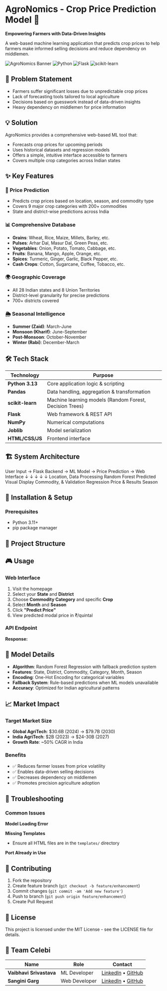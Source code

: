 # AgroNomics - Crop Price Prediction Model 🌾

**Empowering Farmers with Data-Driven Insights**

A web-based machine learning application that predicts crop prices to help farmers make informed selling decisions and reduce dependency on middlemen.

![AgroNomics Banner](https://img.shields.io/badge/AgroNomics-Crop%20Price%20Predictor-green)
![Python](https://img.shields.io/badge/Python-3.13-blue)
![Flask](https://img.shields.io/badge/Flask-Web%20Framework-red)
![scikit-learn](https://img.shields.io/badge/scikit--learn-ML-orange)

## 🎯 Problem Statement

- Farmers suffer significant losses due to unpredictable crop prices
- Lack of forecasting tools tailored to local agriculture
- Decisions based on guesswork instead of data-driven insights
- Heavy dependency on middlemen for price information

## 💡 Solution

AgroNomics provides a comprehensive web-based ML tool that:
- Forecasts crop prices for upcoming periods
- Uses historical datasets and regression models
- Offers a simple, intuitive interface accessible to farmers
- Covers multiple crop categories across Indian states

## ✨ Key Features

### 🔮 **Price Prediction**
- Predicts crop prices based on location, season, and commodity type
- Covers 9 major crop categories with 200+ commodities
- State and district-wise predictions across India

### 📊 **Comprehensive Database**
- **Grains**: Wheat, Rice, Maize, Millets, Barley, etc.
- **Pulses**: Arhar Dal, Masur Dal, Green Peas, etc.
- **Vegetables**: Onion, Potato, Tomato, Cabbage, etc.
- **Fruits**: Banana, Mango, Apple, Orange, etc.
- **Spices**: Turmeric, Ginger, Garlic, Black Pepper, etc.
- **Cash Crops**: Cotton, Sugarcane, Coffee, Tobacco, etc.

### 🌍 **Geographic Coverage**
- All 28 Indian states and 8 Union Territories
- District-level granularity for precise predictions
- 700+ districts covered

### 🌦️ **Seasonal Intelligence**
- **Summer (Zaid)**: March-June
- **Monsoon (Kharif)**: June-September  
- **Post-Monsoon**: October-November
- **Winter (Rabi)**: December-March

## 🛠️ Tech Stack

| Technology | Purpose |
|------------|---------|
| **Python 3.13** | Core application logic & scripting |
| **Pandas** | Data handling, aggregation & transformation |
| **scikit-learn** | Machine learning models (Random Forest, Decision Trees) |
| **Flask** | Web framework & REST API |
| **NumPy** | Numerical computations |
| **Joblib** | Model serialization |
| **HTML/CSS/JS** | Frontend interface |

## 🏗️ System Architecture

User Input → Flask Backend → ML Model → Price Prediction → Web Interface
↓ ↓ ↓ ↓ ↓
Location, Data Processing Random Forest Predicted Visual Display
Commodity, & Validation Regression Price & Results
Season


## 🚀 Installation & Setup

### Prerequisites
- Python 3.11+ 
- pip package manager

## 📁 Project Structure

## 🎮 Usage

### Web Interface
1. Visit the homepage
2. Select your **State** and **District**
3. Choose **Commodity Category** and specific **Crop**
4. Select **Month** and **Season**
5. Click **"Predict Price"**
6. View predicted modal price in ₹/quintal

### API Endpoint

**Response:**

## 🧠 Model Details

- **Algorithm**: Random Forest Regression with fallback prediction system
- **Features**: State, District, Commodity, Category, Month, Season
- **Encoding**: One-Hot Encoding for categorical variables
- **Fallback System**: Rule-based predictions when ML models unavailable
- **Accuracy**: Optimized for Indian agricultural patterns

## 📈 Market Impact

### Target Market Size
- **Global AgriTech**: $30.6B (2024) → $79.7B (2030)
- **India AgriTech**: $2B (2023) → $24-30B (2027)
- **Growth Rate**: ~50% CAGR in India

### Benefits
- ✅ Reduces farmer losses from price volatility
- ✅ Enables data-driven selling decisions
- ✅ Decreases dependency on middlemen
- ✅ Promotes precision agriculture adoption

## 🔧 Troubleshooting

### Common Issues

**Model Loading Error**

**Missing Templates**
- Ensure all HTML files are in the `templates/` directory

**Port Already in Use**

## 🤝 Contributing

1. Fork the repository
2. Create feature branch (`git checkout -b feature/enhancement`)
3. Commit changes (`git commit -am 'Add new feature'`)
4. Push to branch (`git push origin feature/enhancement`)
5. Create Pull Request

## 📄 License

This project is licensed under the MIT License - see the LICENSE file for details.

## 👥 Team Celebi

| Name | Role | Contact |
|------|------|---------|
| **Vaibhavi Srivastava** | ML Developer | [LinkedIn](https://linkedin.com/in/vaibhavi-srivastava-99a572348) • [GitHub](https://github.com/archangel2006) |
| **Sangini Garg** | Web Developer | [LinkedIn](https://linkedin.com/in/sangini-garg) • [GitHub](https://github.com/Sanginiux) |





